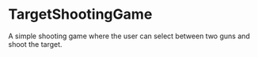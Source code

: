 # TargetShootingGame
A simple shooting game where the user can select between two guns and shoot the target.
